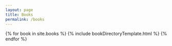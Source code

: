 ```yaml
---
layout: page
title: Books
permalink: /books
---
```

{% for book in site.books %}
    {% include bookDirectoryTemplate.html %}
{% endfor %}